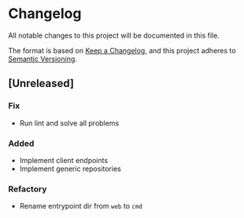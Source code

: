# Changelog

All notable changes to this project will be documented in this file.

The format is based on [Keep a Changelog](https://keepachangelog.com/en/1.0.0/),
and this project adheres to [Semantic Versioning](https://semver.org/spec/v2.0.0.html).

## [Unreleased]

### Fix

- Run lint and solve all problems

### Added

- Implement client endpoints
- Implement generic repositories

### Refactory

- Rename entrypoint dir from `web` to `cmd`
